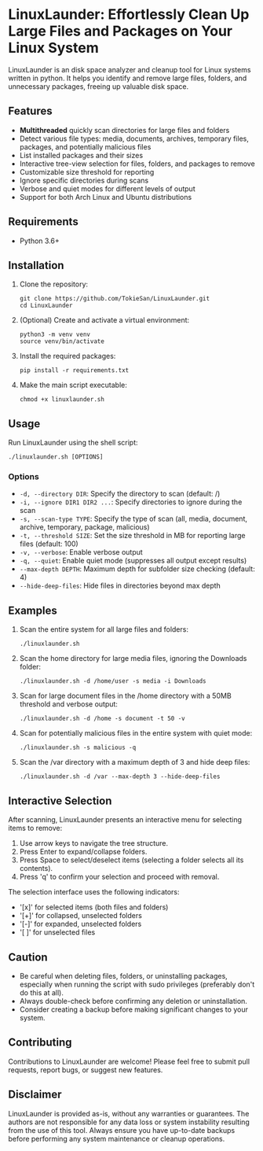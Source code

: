 # LinuxLaunder: Effortlessly Clean Up Large Files and Packages on Your Linux System


LinuxLaunder is an disk space analyzer and cleanup tool for Linux systems written in python. It helps you identify and remove large files, folders, and unnecessary packages, freeing up valuable disk space.

## Features

- **Multithreaded** quickly scan directories for large files and folders
- Detect various file types: media, documents, archives, temporary files, packages, and potentially malicious files
- List installed packages and their sizes
- Interactive tree-view selection for files, folders, and packages to remove
- Customizable size threshold for reporting
- Ignore specific directories during scans
- Verbose and quiet modes for different levels of output
- Support for both Arch Linux and Ubuntu distributions

## Requirements

- Python 3.6+

## Installation

1. Clone the repository:
   ```
   git clone https://github.com/TokieSan/LinuxLaunder.git
   cd LinuxLaunder
   ```

2. (Optional) Create and activate a virtual environment:
   ```
   python3 -m venv venv
   source venv/bin/activate
   ```

3. Install the required packages:
   ```
   pip install -r requirements.txt
   ```

4. Make the main script executable:
   ```
   chmod +x linuxlaunder.sh
   ```

## Usage

Run LinuxLaunder using the shell script:

```
./linuxlaunder.sh [OPTIONS]
```

### Options

- `-d, --directory DIR`: Specify the directory to scan (default: /)
- `-i, --ignore DIR1 DIR2 ...`: Specify directories to ignore during the scan
- `-s, --scan-type TYPE`: Specify the type of scan (all, media, document, archive, temporary, package, malicious)
- `-t, --threshold SIZE`: Set the size threshold in MB for reporting large files (default: 100)
- `-v, --verbose`: Enable verbose output
- `-q, --quiet`: Enable quiet mode (suppresses all output except results)
- `--max-depth DEPTH`: Maximum depth for subfolder size checking (default: 4)
- `--hide-deep-files`: Hide files in directories beyond max depth

## Examples

1. Scan the entire system for all large files and folders:
   ```
   ./linuxlaunder.sh
   ```

2. Scan the home directory for large media files, ignoring the Downloads folder:
   ```
   ./linuxlaunder.sh -d /home/user -s media -i Downloads
   ```

3. Scan for large document files in the /home directory with a 50MB threshold and verbose output:
   ```
   ./linuxlaunder.sh -d /home -s document -t 50 -v
   ```

4. Scan for potentially malicious files in the entire system with quiet mode:
   ```
   ./linuxlaunder.sh -s malicious -q
   ```

5. Scan the /var directory with a maximum depth of 3 and hide deep files:
   ```
   ./linuxlaunder.sh -d /var --max-depth 3 --hide-deep-files
   ```

## Interactive Selection

After scanning, LinuxLaunder presents an interactive menu for selecting items to remove:

1. Use arrow keys to navigate the tree structure.
2. Press Enter to expand/collapse folders.
3. Press Space to select/deselect items (selecting a folder selects all its contents).
4. Press 'q' to confirm your selection and proceed with removal.

The selection interface uses the following indicators:
- '[x]' for selected items (both files and folders)
- '[+]' for collapsed, unselected folders
- '[-]' for expanded, unselected folders
- '[ ]' for unselected files

## Caution

- Be careful when deleting files, folders, or uninstalling packages, especially when running the script with sudo privileges (preferably don't do this at all).
- Always double-check before confirming any deletion or uninstallation.
- Consider creating a backup before making significant changes to your system.

## Contributing

Contributions to LinuxLaunder are welcome! Please feel free to submit pull requests, report bugs, or suggest new features.

## Disclaimer

LinuxLaunder is provided as-is, without any warranties or guarantees. The authors are not responsible for any data loss or system instability resulting from the use of this tool. Always ensure you have up-to-date backups before performing any system maintenance or cleanup operations.

